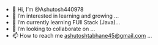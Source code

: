 - 👋 Hi, I’m @Ashutosh440978
- 👀 I’m interested in learning and growing ...
- 🌱 I’m currently learning FUll Stack (Java)...
- 💞️ I’m looking to collaborate on ...
- 📫 How to reach me ashutoshtabhane45@gmail.com  ...

<!---
Ashutosh440978/Ashutosh440978 is a ✨ special ✨ repository because its `README.md` (this file) appears on your GitHub profile.
You can click the Preview link to take a look at your changes.
--->
